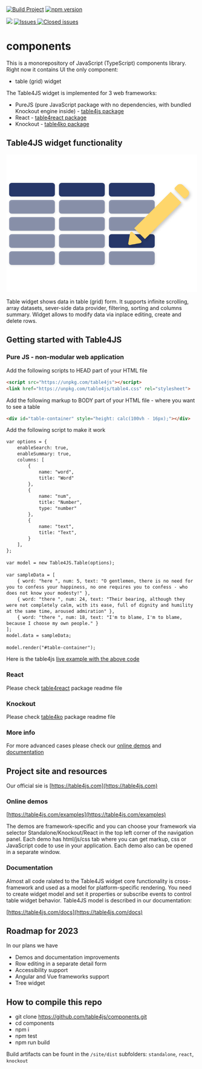 [![Build Project](https://github.com/table4js/components/actions/workflows/webpack.yml/badge.svg)](https://github.com/table4js/components/actions/workflows/webpack.yml)
[![npm version](https://badge.fury.io/js/table4js.svg)](https://badge.fury.io/js/table4js)

<a href="https://github.com/table4js/components/pulse" alt="Activity">
<img src="https://img.shields.io/github/commit-activity/m/table4js/components" /></a>
<a href="https://github.com/table4js/components/issues">
<img alt="Issues" title="Open Issues" src="https://img.shields.io/github/issues/table4js/components.svg">
</a>
<a href="https://github.com/table4js/components/issues?utf8=%E2%9C%93&q=is%3Aissue+is%3Aclosed+">
<img alt="Closed issues" title="Closed Issues" src="https://img.shields.io/github/issues-closed/table4js/components.svg">
</a>

# components
This is a monorepository of JavaScript (TypeScript) components library. Right now it contains UI the only component: 
- table (grid) widget

The Table4JS widget is implemented for 3 web frameworks:
- PureJS (pure JavaScript package with no dependencies, with bundled Knockout engine inside) - [table4js package](https://www.npmjs.com/package/table4js)
- React - [table4react package](https://www.npmjs.com/package/table4react)
- Knockout - [table4ko package](https://www.npmjs.com/package/table4ko)

## Table4JS widget functionality

![Table4JS](./site/img/features/4.svg)

Table widget shows data in table (grid) form. It supports infinite scrolling, array datasets, sever-side data provider, filtering, sorting and columns summary. Widget allows to modify data via inplace editing, create and delete rows. 

## Getting started with Table4JS

### Pure JS - non-modular web application

Add the following scripts to HEAD part of your HTML file
```HTML
<script src="https://unpkg.com/table4js"></script>
<link href="https://unpkg.com/table4js/table4.css" rel="stylesheet">
```

Add the following markup to BODY part of your HTML file - where you want to see a table
```HTML
<div id="table-container" style="height: calc(100vh - 16px);"></div>
```

Add the following script to make it work
```JS
var options = {
    enableSearch: true,
    enableSummary: true,
    columns: [
        {
            name: "word",
            title: "Word"
        },
        {
            name: "num",
            title: "Number",
            type: "number"
        },
        {
            name: "text",
            title: "Text",
        }
    ],
};

var model = new Table4JS.Table(options);

var sampleData = [
    { word: "here ", num: 5, text: "O gentlemen, there is no need for you to confess your happiness, no one requires you to confess - who does not know your modesty!" },
    { word: "there ", num: 24, text: "Their bearing, although they were not completely calm, with its ease, full of dignity and humility at the same time, aroused admiration" },
    { word: "there ", num: 18, text: "I'm to blame, I'm to blame, because I choose my own people." }
];
model.data = sampleData;

model.render("#table-container");
```

Here is the table4js [live example with the above code](https://plnkr.co/edit/wBrB0EznDixVV1ra?open=lib%2Fscript.js&preview)

### React

Please check [table4react](https://www.npmjs.com/package/table4react) package readme file

### Knockout

Please check [table4ko](https://www.npmjs.com/package/table4ko) package readme file

### More info

For more advanced cases please check our [online demos](https://table4js.com/examples) and [documentation](https://table4js.com/docs)

## Project site and resources
Our official sie is [https://table4js.com](https://table4js.com)

### Online demos
[https://table4js.com/examples](https://table4js.com/examples)

The demos are framework-specific and you can choose your framework via selector Standalone/Knockout/React in the top left corner of the navigation panel. Each demo has html/js/css tab where you can get markup, css or JavaScript code to use in your application. Each demo also can be opened in a separate window.

### Documentation
Almost all code ralated to the Table4JS widget core functionality is cross-framework and used as a model for platform-specific rendering. You need to create widget model and set it properties or subscribe events to control table widget behavior. Table4JS model is described in our documentation:

[https://table4js.com/docs](https://table4js.com/docs)

## Roadmap for 2023
In our plans we have
- Demos and documentation improvements
- Row editing in a separate detail form
- Accessibility support
- Angular and Vue frameworks support
- Tree widget

## How to compile this repo
 - git clone https://github.com/table4js/components.git
 - cd components
 - npm i
 - npm test
 - npm run build

Build artifacts can be fount in the `/site/dist` subfolders: `standalone`, `react`, `knockout`
